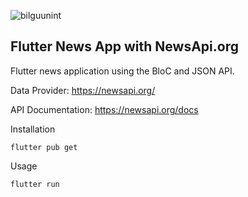 <p align="left"> <img src="https://komarev.com/ghpvc/?username=bilguunint&label=Profile%20views&color=0e75b6&style=flat" alt="bilguunint" /> </p>

## Flutter News App with NewsApi.org

Flutter news application using the BloC and JSON API.

Data Provider: https://newsapi.org/

API Documentation: https://newsapi.org/docs

<p float="left">
</p>




Installation

```
flutter pub get
```
Usage 

```
flutter run
```

